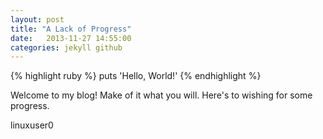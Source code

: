 ```yaml
---
layout: post
title: "A Lack of Progress"
date:	2013-11-27 14:55:00
categories: jekyll github
---
```


{% highlight ruby %}
puts 'Hello, World!'
{% endhighlight %}

Welcome to my blog! Make of it what you will.
Here's to wishing for some progress.

linuxuser0
